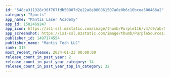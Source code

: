 ```yaml
---
id: "548ca311328c36f767fdb50807d2e22a8e880861507a0e0b6c10bcea500466a2"
category: "Sports"
app_name: "Mantis Laser Academy"
app_id: 1502469247
app_icon: https://is1-ssl.mzstatic.com/image/thumb/Purple116/v4/c9/ab/5a/c9ab5a4e-c143-99a5-ca9b-124f68269968/AppIcon-0-0-1x_U007emarketing-0-0-0-10-0-0-sRGB-0-0-0-GLES2_U002c0-512MB-85-220-0-0.png/1024x1024bb.png
app_screenshot: https://is1-ssl.mzstatic.com/image/thumb/PurpleSource116/v4/ab/90/dc/ab90dcd5-d9be-99c8-b6fe-cac49a85fe66/73cc3211-c0d5-44e6-9cab-4bfcc6280b16_01.jpeg/1242x2688bb.png
publisher_id: 1497174554
publisher_name: "Mantis Tech LLC"
rank: 315
most_recent_release: 2024-01-23 00:00:00
release_count_in_past_year: 2
release_count_in_past_year_category: 14
release_count_in_past_year_top_in_category: 32
---
```

